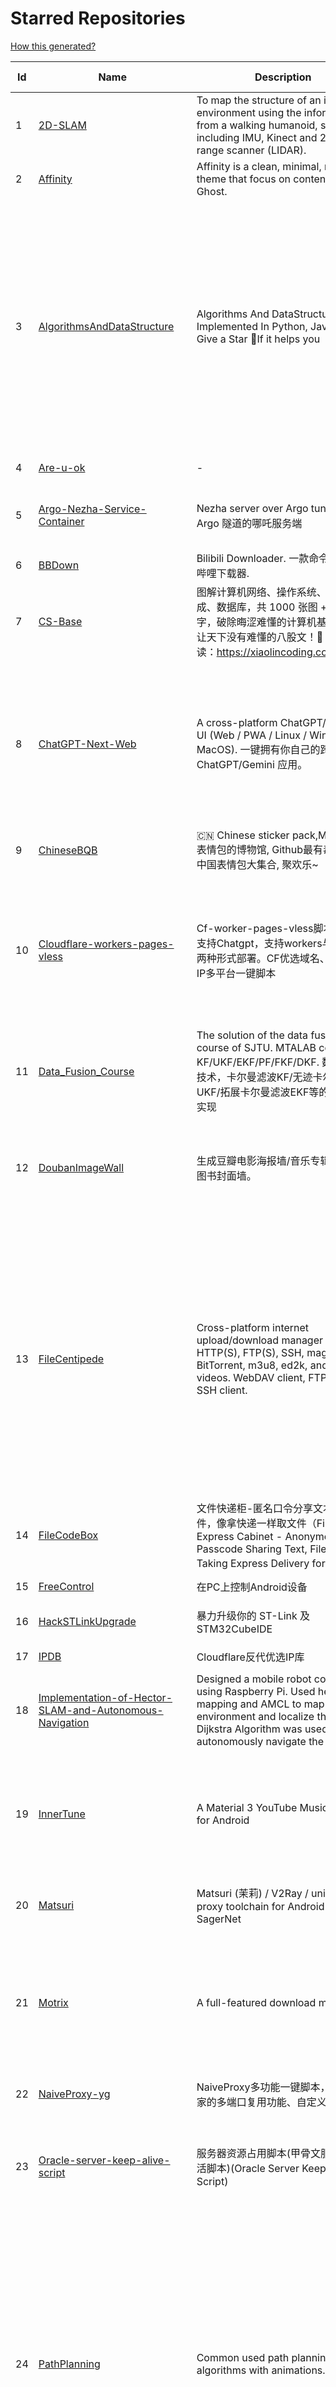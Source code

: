 # Starred Repositories  
[How this generated?](../master/USAGE.md)  
  
| Id 			| Name			| Description | Star Counts | Topics/Tags   | Last Updated 	|  
| ----------- | ----------- 	| ----------- | ----------- | ----------- 	| -----------   |  
|1|[2D-SLAM](https://github.com/Pontusun/2D-SLAM.git)|To map the structure of an indoor environment using the information from a walking humanoid, sensors including IMU, Kinect and 2D laser range scanner (LIDAR).|14||2-4-2015|  
|2|[Affinity](https://github.com/Showfom/Affinity.git)|Affinity is a clean, minimal, modern theme that focus on content for Ghost.|137|ghost, ghost-theme, ghost-themes|16-12-2019|  
|3|[AlgorithmsAndDataStructure](https://github.com/Py-Contributors/AlgorithmsAndDataStructure.git)|Algorithms And DataStructure Implemented In Python, Java & CPP, Give a Star 🌟If it helps you|893|data-structures, algorithms-and-data-structures, python-data-structures, python-algorithms, backtracking-algorithm, linkedlist, algorithm, cpp, python, algorithms, open-source, java, javascript, python3, computer-science|13-3-2024|  
|4|[Are-u-ok](https://github.com/AUK9527/Are-u-ok.git)|-|7203||26-3-2024|  
|5|[Argo-Nezha-Service-Container](https://github.com/fscarmen2/Argo-Nezha-Service-Container.git)|Nezha server over Argo tunnel 使用 Argo 隧道的哪吒服务端|497|nezha, probe, argo, cloudflared, paas, tunnel, vps|4-4-2024|  
|6|[BBDown](https://github.com/nilaoda/BBDown.git)|Bilibili Downloader. 一款命令行式哔哩哔哩下载器.|8478|downloader|13-11-2023|  
|7|[CS-Base](https://github.com/xiaolincoder/CS-Base.git)|图解计算机网络、操作系统、计算机组成、数据库，共 1000 张图 + 50 万字，破除晦涩难懂的计算机基础知识，让天下没有难懂的八股文！🚀 在线阅读：https://xiaolincoding.com  |12656|java, cpp, python, c, golang, linux, network, tcp|7-4-2024|  
|8|[ChatGPT-Next-Web](https://github.com/ChatGPTNextWeb/ChatGPT-Next-Web.git)|A cross-platform ChatGPT/Gemini UI (Web / PWA / Linux / Win / MacOS). 一键拥有你自己的跨平台 ChatGPT/Gemini 应用。|68515|chatgpt, nextjs, vercel, webui, cross-platform, tauri, tauri-app, react, desktop, gemini, fe, gemini-pro, gemini-server, gemini-ultra, ollama, groq, claude, calclaude|6-5-2024|  
|9|[ChineseBQB](https://github.com/zhaoolee/ChineseBQB.git)|🇨🇳 Chinese sticker pack,More joy / 表情包的博物馆, Github最有毒的仓库, 中国表情包大集合, 聚欢乐~|11833||6-11-2023|  
|10|[Cloudflare-workers-pages-vless](https://github.com/yonggekkk/Cloudflare-workers-pages-vless.git)|Cf-worker-pages-vless脚本，默认支持Chatgpt，支持workers与pages两种形式部署。CF优选域名、优选反代IP多平台一键脚本|2462|cdn, domain, vless, cloudflare-workers, edgetunnel, v2ray, xray, proxy, ygkkk, cloudflare-pages, edtunnel, cloudflare, chatgpt|6-5-2024|  
|11|[Data_Fusion_Course](https://github.com/Changjing-Liu/Data_Fusion_Course.git)|The solution of the data fusion  course of SJTU. MTALAB code for KF/UKF/EKF/PF/FKF/DKF. 数据融合技术，卡尔曼滤波KF/无迹卡尔曼滤波UKF/拓展卡尔曼滤波EKF等的MATLAB实现|53|kalman-filter, kalman|9-7-2023|  
|12|[DoubanImageWall](https://github.com/icue/DoubanImageWall.git)|生成豆瓣电影海报墙/音乐专辑封面墙/图书封面墙。|185|douban, douban-movie, douban-music, douban-crawler, douban-spider, douban-book|20-4-2024|  
|13|[FileCentipede](https://github.com/filecxx/FileCentipede.git)|Cross-platform internet upload/download manager for HTTP(S), FTP(S), SSH, magnet-link, BitTorrent, m3u8, ed2k, and online videos.  WebDAV client, FTP client, SSH client.|6723|bittorrent-client, download-manager, download-videos, bt, magnet, libtorrent, http-client, ftp-client, download, video-downloader, stream-downloader, torrent, qbittorrent, transmission, webdav-client, ssh-client, m3u8, remote-download, qt|2-5-2024|  
|14|[FileCodeBox](https://github.com/vastsa/FileCodeBox.git)|文件快递柜-匿名口令分享文本，文件，像拿快递一样取文件（File Express Cabinet - Anonymous Passcode Sharing Text, Files, Like Taking Express Delivery for Files）|3340|python, anonymous, fastapi, tool|6-5-2024|  
|15|[FreeControl](https://github.com/pdone/FreeControl.git)|在PC上控制Android设备|1596|android, adb, scrcpy|12-4-2024|  
|16|[HackSTLinkUpgrade](https://github.com/armink/HackSTLinkUpgrade.git)|暴力升级你的 ST-Link 及 STM32CubeIDE|88|st-link, stm32, stcubeide, cubeide|4-12-2022|  
|17|[IPDB](https://github.com/ymyuuu/IPDB.git)|Cloudflare反代优选IP库|684||6-5-2024|  
|18|[Implementation-of-Hector-SLAM-and-Autonomous-Navigation](https://github.com/Badri-R-S/Implementation-of-Hector-SLAM-and-Autonomous-Navigation.git)|Designed a mobile robot controlled using Raspberry Pi. Used hector mapping and AMCL to map the environment and localize the robot. Dijkstra Algorithm was used to autonomously navigate the robot.|2|amcl, hector-slam, ros, slam|13-11-2022|  
|19|[InnerTune](https://github.com/z-huang/InnerTune.git)|A Material 3 YouTube Music client for Android|3362|music, music-player, youtube, android, youtube-music, material-design, materialyou, innertube|21-1-2024|  
|20|[Matsuri](https://github.com/MatsuriDayo/Matsuri.git)|Matsuri (茉莉) / V2Ray / universal proxy toolchain for Android / Fork of SagerNet|2503|android, shadowsocks, v2ray, anticensorship|30-6-2023|  
|21|[Motrix](https://github.com/agalwood/Motrix.git)|A full-featured download manager.|43441|motrix, aria2, download-manager, macos, windows, linux, bittorrent, magnet, electron, bt, mac, download, torrent|7-6-2023|  
|22|[NaiveProxy-yg](https://github.com/yonggekkk/NaiveProxy-yg.git)|NaiveProxy多功能一键脚本，全网独家的多端口复用功能、自定义伪装站|271|acme, naiveproxy, warp, ygkkk|18-12-2023|  
|23|[Oracle-server-keep-alive-script](https://github.com/spiritLHLS/Oracle-server-keep-alive-script.git)|服务器资源占用脚本(甲骨文服务器保活脚本)(Oracle Server Keep Alive Script)|1514|alive, centos, debian, oracle, redhat, server, ubuntu, bash, oracle-cloud, dynamic, speedtest-cli, speedtest-go|22-10-2023|  
|24|[PathPlanning](https://github.com/zhm-real/PathPlanning.git)|Common used path planning algorithms with animations.|7402|astar, anytime-repairing-astar, learning-realtime-astar, realtime-adaptive-astar, lifelong-planning-astar, dstar, dstar-lite, anytime-dstar, rrt, rrt-star, rrt-connect, dynamic-rrt, extended-rrt, informed-rrt-star, fast-marching-trees, rrt-star-smart, batch-informed-trees, path-planning|14-12-2020|  
|25|[ROS-Autonomous-Robot](https://github.com/Abinay-Brown/ROS-Autonomous-Robot.git)|Autonomous Differential Drive Robot equipped with LIDAR AND IMU uses Hector-SLAM for mapping and ROS Navigation Stack to navigate autonomously|8||27-7-2023|  
|26|[Shadowrocket-ADBlock-Rules](https://github.com/h2y/Shadowrocket-ADBlock-Rules.git)|提供多款 Shadowrocket 规则，带广告过滤功能。用于 iOS 未越狱设备选择性地自动翻墙。|15460|shadowrocket, surge, gfw, shadowsocks, shadowsocksr, ssr, proxy|12-4-2021|  
|27|[SteamTools](https://github.com/BeyondDimension/SteamTools.git)|🛠「Watt Toolkit」是一个开源跨平台的多功能 Steam 工具箱。|18294|steam, csharp, dotnet, wpf, mvvm, xaml, avalonia, avaloniaui, dotnetcore, cross-platform, steamtools, linux-app, windows-app, macos-app, ios-app, android-app, crossplatform|6-5-2024|  
|28|[TVBox](https://github.com/2hacc/TVBox.git)|TVBox 网络接口，更新速度快，接口访问速度快且稳定！|3923|tvbox|29-3-2024|  
|29|[Telegraph-Image](https://github.com/cf-pages/Telegraph-Image.git)|Image Hosting solution, Flickr/imgur alternative, make it easy for users to share their images. Using Cloudflare Pages and Telegraph.|2442|cloudflare, cloudflare-pages, flickr, image, image-host, image-hosting, image-sharing, imgur, serverless, telegraph, upload-images|31-3-2024|  
|30|[Umi-OCR](https://github.com/hiroi-sora/Umi-OCR.git)|OCR software, free and offline. 开源、免费的离线OCR软件。支持截屏/批量导入图片，PDF文档识别，排除水印/页眉页脚，扫描/生成二维码。内置多国语言库。|21296|paddleocr, ocr, ocr-python|24-4-2024|  
|31|[UnblockNeteaseMusic](https://github.com/nondanee/UnblockNeteaseMusic.git)|Revive unavailable songs for Netease Cloud Music|17359|netease-cloud-music, unblocker, proxy-server|22-12-2020|  
|32|[VipVideo](https://github.com/iodefog/VipVideo.git)|各大网站vip视频、世界杯直播（CCTV5）免费观看 - Mac版。付费电影，VIP会员剧等，去广告播放。自用视频或者电影URL，音乐破解URL，CCTV等电视播放URL，爱奇艺、腾讯视频、芒果视频、bilibili、美剧、韩剧、日剧、音乐破解|3039||18-1-2023|  
|33|[X-TRACK](https://github.com/FASTSHIFT/X-TRACK.git)|A GPS bicycle speedometer that supports offline maps and track recording |5094|gps, gps-tracking, bicycle, speedometer, offline-maps, mcu, lvgl, mvp, gpx|26-4-2024|  
|34|[YYeTsBot](https://github.com/tgbot-collection/YYeTsBot.git)|🎬 人人影视 机器人和网站，包含人人影视全部资源以及众多网友的网盘分享|13930|yyets, telegram-bot, movies, tv-shows, bot, zimuxia|29-2-2024|  
|35|[aliyundrive-webdav](https://github.com/messense/aliyundrive-webdav.git)|阿里云盘 WebDAV 服务|9462|aliyundrive, aliyundrive-client, webdav-server, openwrt-package, luci-app|26-4-2024|  
|36|[aria2](https://github.com/aria2/aria2.git)|aria2 is a lightweight multi-protocol & multi-source, cross platform download utility operated in command-line. It supports HTTP/HTTPS, FTP, SFTP, BitTorrent and Metalink.|33653|cpp11, http, ftp, sftp, bittorrent, rpc, download, metalink|24-1-2024|  
|37|[awesome-english-ebooks](https://github.com/hehonghui/awesome-english-ebooks.git)|经济学人(含音频)、纽约客、卫报、连线、大西洋月刊等英语杂志免费下载,支持epub、mobi、pdf格式, 每周更新|16671|download, ebooks, economist, economist-ebooks, new-yorker, pdf|3-5-2024|  
|38|[awesome-toolbox-chinese](https://github.com/bestxtools/awesome-toolbox-chinese.git)|🧰 优秀工具箱集合 - 收集，推荐好用、优秀的工具箱。工具箱大全。  https://awesome-toolbox-chinese.bestxtools.com/   https://😎🧰.bestxtools.com/|944|toolbox, toolboxes, tools, awesome-list, awesome, awesome-toolbox, awesome-tools, online-tools, online-tools-websites, bestxtools|28-8-2023|  
|39|[bili2text](https://github.com/lanbinshijie/bili2text.git)|Bilibili视频转文字，一步到位，输入链接即可使用|372||25-11-2023|  
|40|[biliup](https://github.com/biliup/biliup.git)|全自动录播、直播录制、分p投稿工具，支持twitch、ytb频道搬运。|2476|bilibili, huya, douyu, douyin, bilibiliupload, youtube, twitch, downloader, download|5-5-2024|  
|41|[cashbook-desktop](https://github.com/dingdangdog/cashbook-desktop.git)|web  cashbook   web 记账本，使用Electron套壳打包为windows桌面程序|28|cashbook, electron, web, application, windows, docker, exe, ledger|28-4-2024|  
|42|[clash-verge-rev](https://github.com/clash-verge-rev/clash-verge-rev.git)|Continuation of Clash Verge - A Clash Meta GUI based on Tauri (Windows, MacOS, Linux)|18804|clash, clash-meta, clash-verge, linux, mac, tauri-app, windows, mihomo|6-5-2024|  
|43|[cloudflare](https://github.com/ip-scanner/cloudflare.git)|-|3579||14-2-2024|  
|44|[cloudflare_temp_email](https://github.com/dreamhunter2333/cloudflare_temp_email.git)|CloudFlare free temp domain email 免费收发 临时域名邮箱 支持附件|717|cloudflare-email, cloudflare-pages, cloudflare-workers, email, free|5-5-2024|  
|45|[deploy](https://github.com/pandora-next/deploy.git)|Pandora Cloud + Pandora Server + Shared Chat + BackendAPI Proxy + Chat2API + Signup Free = PandoraNext. New GPTs(Gizmo) UI, All in one!|11035|chatgpt, openai, pandora|22-12-2023|  
|46|[dijkstras-algorithm](https://github.com/mburst/dijkstras-algorithm.git)|Implementations of Dijkstra's shortest path algorithm in different languages|512||21-2-2023|  
|47|[echarts](https://github.com/apache/echarts.git)|Apache ECharts is a powerful, interactive charting and data visualization library for browser|59042|echarts, data-visualization, charts, charting-library, visualization, apache, data-viz, canvas, svg|6-5-2024|  
|48|[extract_forward_tgbot](https://github.com/AhFeil/extract_forward_tgbot.git)|存储转发给它的消息，并能推送到网页，方便查看编辑信息，附带拼接图片、视频转 GIF 功能。 Store the messages forwarded to it, and be able to push them to the web page, for easy viewing and editing of the information.|73|python3, telegram-bot|9-4-2024|  
|49|[free](https://github.com/freefq/free.git)|翻墙、免费翻墙、免费科学上网、免费节点、免费梯子、免费ss/v2ray/trojan节点、蓝灯、谷歌商店、翻墙梯子|36398|fanqiang, v2ray, lantern, trojan, freefq, gfw, vmess, bulink, vpn, shadowsocks|6-2-2024|  
|50|[get_subscribe](https://github.com/ermaozi/get_subscribe.git)|✈️ 免费机场  / 免费VPN -> 自动获取免 clash/v2ray/trojan/sr/ssr 订阅链接，间隔12小时持续更新   科学上网   翻墙|6050|clash, v2ray, trojan, trojan-go, sr, ssr, android, vpn|6-5-2024|  
|51|[halo](https://github.com/halo-dev/halo.git)|强大易用的开源建站工具。|31711|halo, cms, halocms, content-management-system, blog, blog-engine|6-5-2024|  
|52|[hector_slam_Ceres](https://github.com/wenbowen123/hector_slam_Ceres.git)|"Localization and Perception for Control and Decision-Making of a Low-Speed Autonomous Shuttle in a Campus Pilot Deployment." SAE International Journal of Connected and Automated Vehicles 1, no. 12-01-02-0003 (2018).|22|slam, robotics, self-driving-car, ceres-solver|21-4-2019|  
|53|[hexo](https://github.com/hexojs/hexo.git)|A fast, simple & powerful blog framework, powered by Node.js.|38531|hexo, javascript, nodejs, static-site-generator, typescript|29-4-2024|  
|54|[html5-speedtest](https://github.com/insoxin/html5-speedtest.git)|一个基于HTML5的Speedtest 开源速度测试(服务器网速)只有9kb的精简汉化|107|html5-speedtest, speedtest|20-9-2019|  
|55|[iptv-sources](https://github.com/HerbertHe/iptv-sources.git)|Autoupdate iptv sources|4129|iptv, iptv-channels, iptv-m3u, m3u, kodi, tvbox, diyp, docker|29-3-2024|  
|56|[iptv-sources](https://github.com/wuhu-pig/iptv-sources.git)|自动抓取更新iptv源 Autoupdate iptv sources|1||17-12-2023|  
|57|[jpg2gif](https://github.com/hellodk34/jpg2gif.git)|把telegram导出的jpg/jpeg/png静态表情图片转换成微信能够导入的.gif文件|67|sticker, stickers, telegram|10-4-2024|  
|58|[keyword_alert_bot](https://github.com/Hootrix/keyword_alert_bot.git)|telegram keyword alert bot ⏰|204|telegram-bot, bot, python, telegram|9-4-2024|  
|59|[lottie-converter](https://github.com/ed-asriyan/lottie-converter.git)|Converts Lottie Animations (.json / .lottie) and Telegram stickers (*.tgs) to GIF / PNG / APNG / WEBP / WEBM|737|tgs, telegram, gif, sticker, lottie, stickers, animated-stickers, gifski, webp, apng, png, tgs-to-apng, tgs-to-gif, tgs-to-png, tgs-to-webp, lottie-to-apng, lottie-to-gif, lottie-to-webp, lottie-to-webm, webm|19-4-2024|  
|60|[matlab_motion_planning](https://github.com/ai-winter/matlab_motion_planning.git)|Motion planning and Navigation of AGV/AMR：ROS planner plugin implementation of A*, Theta*, JPS, D*, LPA*, D* Lite, RRT, RRT*, RRT-Connect, Informed RRT*, ACO, Voronoi, PID, LQR, MPC, APF, DWA, Bezier, B-spline, Dubins, Reeds-Shepp etc.|177|a-star, d-star, dijkstra, dynamic-window-approach, informed-rrt-star, jump-point-search, motion-planning, rrt, rrt-connect, rrt-star, ant-colony-optimization, pid-control, voronoi, theta-star, artificial-potential-field, lqr-controller, mpc-control|8-2-2024|  
|61|[mdx-editor](https://github.com/maqi1520/mdx-editor.git)|⛷ A versatile WeChat typesetting editor，also a cross-platform Markdown note-taking software ⛷ 微信排版编辑器，也是一款跨平台 Markdown 笔记软件|877|mdx, online, markdown-editor, markdown, nextjs|13-1-2024|  
|62|[mihomo](https://github.com/MetaCubeX/mihomo.git)|A simple Python Pydantic model for Honkai: Star Rail parsed data from the Mihomo API.|12690|honkai-star-rail, mihomo, python, star-rail-api|30-4-2024|  
|63|[n8n](https://github.com/n8n-io/n8n.git)|Free and source-available fair-code licensed workflow automation tool. Easily automate tasks across different services.|40968|automation, automated, iaas, ipaas, n8n, workflow, typescript, node, self-hosted, integrations, workflow-automation, cli, development, docker, low-code, low-code-development-platform, data-flow, integration-framework, apis, low-code-platform|6-5-2024|  
|64|[nekoray](https://github.com/MatsuriDayo/nekoray.git)|Qt based cross-platform GUI proxy configuration manager (backend: v2ray / sing-box)|10478|linux, proxy, qt, shadowsocks, sing-box, trojan, v2ray, vless, vmess, windows|24-2-2024|  
|65|[new-pac](https://github.com/Alvin9999/new-pac.git)|翻墙-科学上网、自由上网、免费科学上网、免费翻墙、油管youtube、fanqiang、VPN、一键翻墙浏览器，vps一键搭建翻墙服务器脚本/教程，免费shadowsocks/ss/ssr/v2ray/goflyway账号/节点，翻墙梯子，电脑、手机、iOS、安卓、windows、Mac、Linux、路由器翻墙、科学上网|51955|fanqiang, free-ssr, free-ss, ssr, shadowsocks, v2ray, gfw, shadowsocksr, ss, vmess, brook, goflyway, naiveproxy, freegate, kcptun, trojan, vpn, lantern|6-5-2024|  
|66|[plugins](https://github.com/typecho-fans/plugins.git)|Typecho Fans插件作品目录|1714|typecho, typecho-plugin, php, javascript|6-5-2024|  
|67|[qrcp](https://github.com/claudiodangelis/qrcp.git)|:zap: Transfer files over wifi from your computer to your mobile device by scanning a QR code without leaving the terminal.|9780|utility, golang, qrcode, cli, command-line|3-2-2024|  
|68|[radishes](https://github.com/radishes-music/radishes.git)|Cross-platform copyright-free music platform（跨平台的无版权的音乐平台）. 支持 windows / macos / linux / web|1050|radishes, music, electron, vue3, typescript, id3-writer, id3-reader, music-player, unblock, vip|1-3-2024|  
|69|[robot_pose_ekf](https://github.com/udacity/robot_pose_ekf.git)|The robot_pose_ekf ROS package applies sensor fusion on the robot IMU and odometry values to estimate its 3D pose.|341||8-12-2021|  
|70|[robot_pose_ekf](https://github.com/ros-planning/robot_pose_ekf.git)|robot_pose_ekf package for ROS Melodic and later|271||2-3-2021|  
|71|[robot_pose_ekf_learning](https://github.com/WinDistance/robot_pose_ekf_learning.git)|robot_pose_ekf 注释|5||20-11-2019|  
|72|[robot_pose_ekf_study](https://github.com/qianlima8888/robot_pose_ekf_study.git)|对ros下的robot_pose_ekf包源码依照个人理解添加注释|3||17-4-2019|  
|73|[rrt-algorithms](https://github.com/motion-planning/rrt-algorithms.git)|n-dimensional RRT, RRT* (RRT-Star)|536|geometry, rrt, rrt-star, algorithm, algorithms, random, motion-planning, tree|5-3-2024|  
|74|[scoutrobot](https://github.com/abelmeadows/scoutrobot.git)|We have successfully implemented the autonomous navigation of UAV with our custom python node using LiDAR ; 2D mapping with Hector SLAM and 3D mapping using Octomap algorithms in the ROS simulation environment. We also implemented an algorithm to manage the battery life of the UAV though which the UAV can use to return home when the battery-level drops down to a certain percentage.|48||27-4-2019|  
|75|[server](https://github.com/screego/server.git)|screen sharing for developers https://screego.net/|6743|webrtc, screensharing-tool, privacy, selfhosted, docker, go|10-2-2024|  
|76|[shuyuan](https://github.com/shidahuilang/shuyuan.git)|香色闺阁+阅读3.0书源+源阅读+爱阅书香+花火阅读+读不舍手+IPTV源+IPA巨魔应用=自动更新|4034|xiangsegige, reader, shuyuan, yuedu, aiyueshuxiang, yuanyuedu, iptv, ipa, trollstore, tts|4-5-2024|  
|77|[sing-box_hysteria2_tuic_argo_reality](https://github.com/yonggekkk/sing-box_hysteria2_tuic_argo_reality.git)|Sing-box精装桶一键脚本【Hysteria2、Tuic5、Vless-reality、Vmess-ws/argo】：支持多端口跳跃、自签/acme双证书、Argo固定临时双隧道等功能；singbox电脑网页客户端(支持订阅链接与本地配置直接读取)|1429|argo, clash-meta, hysteria2, nekobox, sing-box, v2rayn, openclash, shadowrocket, cdn, cloudflared, acme, telegram-bot, geosite, v2ray, xray, tuic, singbox, warp|22-4-2024|  
|78|[sshwifty](https://github.com/nirui/sshwifty.git)|Web SSH & Telnet (WebSSH & WebTelnet client) 🔮|2131|webssh, webssh2, webtelnet, telnet, ssh|25-4-2024|  
|79|[starred-repo-toc](https://github.com/yks0000/starred-repo-toc.git)|Generates Markdown table for all Starred Repositories by a GitHub user.|35|starred-repositories, starred|6-5-2024|  
|80|[translators](https://github.com/zotero/translators.git)|Zotero Translators|1146||24-4-2024|  
|81|[v2rayN](https://github.com/2dust/v2rayN.git)|A GUI client for Windows, support Xray core and v2fly core and others|61577|windows, proxy, socks5, shadowsocks, trojan, v2ray, v2fly, xray, vmess, vless, xtls|6-5-2024|  
|82|[v9porn](https://github.com/techGay/v9porn.git)|9*Porn Android 客户端，突破游客每天观看10次视频的限制，还可以下载视频|4633|rxjava2, retrofit2, mvp-architecture, dagger2, rxcache|11-6-2022|  
|83|[vaultwarden](https://github.com/dani-garcia/vaultwarden.git)|Unofficial Bitwarden compatible server written in Rust, formerly known as bitwarden_rs|33290|vaultwarden, bitwarden, rust, docker, rocket, hacktoberfest, bitwarden-rs|27-4-2024|  
|84|[vps-inventory-monitoring](https://github.com/546669204/vps-inventory-monitoring.git)|VPS库存监控系统 --- 实时把握库存信息|325||8-7-2019|  
|85|[warp-yg](https://github.com/yonggekkk/warp-yg.git)|warp多功能一键脚本，支持warp-go与wgcf切换，无限生成warp配置文件，支持升级warp+、warp团队账户，查看VPS本地IP、netflix、chatgpt解锁状态|3149|netflix, warp, warp-go, wgcf, cloudflare, ygkkk, chatgpt, socks5-proxy, warp-cli, vpn, endpoint, replit, wireguard|27-3-2024|  
|86|[wifi-cracking](https://github.com/brannondorsey/wifi-cracking.git)|Crack WPA/WPA2 Wi-Fi Routers with Airodump-ng and Aircrack-ng/Hashcat|11144|wifi, wpa2-cracking, aircrack-ng, hashcat, hacking, tutorial, cracking, password-cracking|18-5-2018|  
|87|[x-ui-yg](https://github.com/yonggekkk/x-ui-yg.git)|x-ui精简修改版脚本，集成argo隧道，默认节点即可解锁ChatGPT，xray配置已添加支持warp-socks5与wireguard warp出站分流，实现多IP出站分流共存|1090|acme, bbr, x-ui, xray-core, ygkkk, ipv4, ipv6, socks5, wireguard, reality, chatgpt, xtls-rprx-vision, warp, argo, cloudflared|13-4-2024|  
  
